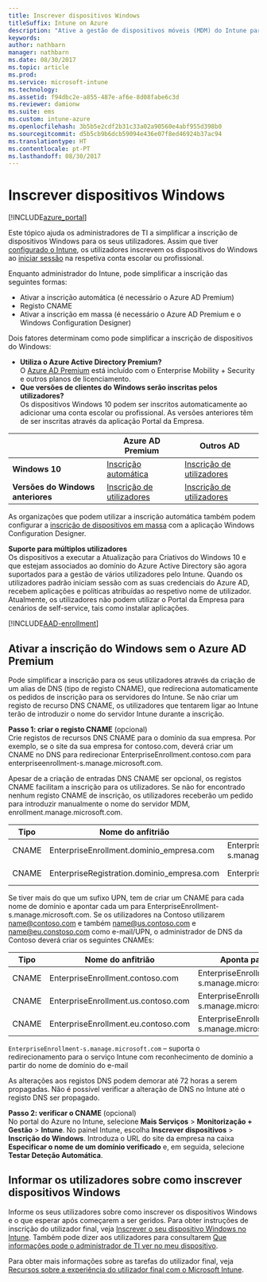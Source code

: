 ```yaml
---
title: Inscrever dispositivos Windows
titleSuffix: Intune on Azure
description: "Ative a gestão de dispositivos móveis (MDM) do Intune para dispositivos Windows.\""
keywords: 
author: nathbarn
manager: nathbarn
ms.date: 08/30/2017
ms.topic: article
ms.prod: 
ms.service: microsoft-intune
ms.technology: 
ms.assetid: f94dbc2e-a855-487e-af6e-8d08fabe6c3d
ms.reviewer: damionw
ms.suite: ems
ms.custom: intune-azure
ms.openlocfilehash: 3b5b5e2cdf2b31c33a02a90560e4abf955d398b0
ms.sourcegitcommit: d5b5cb9b6dcb59094e436e07f8ed46924b37ac94
ms.translationtype: HT
ms.contentlocale: pt-PT
ms.lasthandoff: 08/30/2017
---
```

# <a name="enroll-windows-devices"></a>Inscrever dispositivos Windows

[!INCLUDE[azure_portal](./includes/azure_portal.md)]

Este tópico ajuda os administradores de TI a simplificar a inscrição de dispositivos Windows para os seus utilizadores. Assim que tiver [configurado o Intune](setup-steps.md), os utilizadores inscrevem os dispositivos do Windows ao [iniciar sessão](https://docs.microsoft.com/intune-user-help/enroll-your-device-in-intune-windows) na respetiva conta escolar ou profissional.  

Enquanto administrador do Intune, pode simplificar a inscrição das seguintes formas:
- Ativar a inscrição automática (é necessário o Azure AD Premium)
- Registo CNAME
- Ativar a inscrição em massa (é necessário o Azure AD Premium e o Windows Configuration Designer)

Dois fatores determinam como pode simplificar a inscrição de dispositivos do Windows:

- **Utiliza o Azure Active Directory Premium?** <br>O [Azure AD Premium](https://docs.microsoft.com/azure/active-directory/active-directory-get-started-premium) está incluído com o Enterprise Mobility + Security e outros planos de licenciamento.
- **Que versões de clientes do Windows serão inscritas pelos utilizadores?** <br>Os dispositivos Windows 10 podem ser inscritos automaticamente ao adicionar uma conta escolar ou profissional. As versões anteriores têm de ser inscritas através da aplicação Portal da Empresa.

||**Azure AD Premium**|**Outros AD**|
|----------|---------------|---------------|  
|**Windows 10**|[Inscrição automática](#enable-windows-10-automatic-enrollment) |[Inscrição de utilizadores](#enable-windows-enrollment-without-azure-ad-premium)|
|**Versões do Windows anteriores**|[Inscrição de utilizadores](#enable-windows-enrollment-without-azure-ad-premium)|[Inscrição de utilizadores](#enable-windows-enrollment-without-azure-ad-premium)|

As organizações que podem utilizar a inscrição automática também podem configurar a [inscrição de dispositivos em massa](windows-bulk-enroll.md) com a aplicação Windows Configuration Designer.

**Suporte para múltiplos utilizadores**<br>
Os dispositivos a executar a Atualização para Criativos do Windows 10 e que estejam associados ao domínio do Azure Active Directory são agora suportados para a gestão de vários utilizadores pelo Intune. Quando os utilizadores padrão iniciam sessão com as suas credenciais do Azure AD, recebem aplicações e políticas atribuídas ao respetivo nome de utilizador. Atualmente, os utilizadores não podem utilizar o Portal da Empresa para cenários de self-service, tais como instalar aplicações.

[!INCLUDE[AAD-enrollment](./includes/win10-automatic-enrollment-aad.md)]

## <a name="enable-windows-enrollment-without-azure-ad-premium"></a>Ativar a inscrição do Windows sem o Azure AD Premium
Pode simplificar a inscrição para os seus utilizadores através da criação de um alias de DNS (tipo de registo CNAME), que redireciona automaticamente os pedidos de inscrição para os servidores do Intune. Se não criar um registo de recurso DNS CNAME, os utilizadores que tentarem ligar ao Intune terão de introduzir o nome do servidor Intune durante a inscrição.

**Passo 1: criar o registo CNAME** (opcional)<br>
Crie registos de recursos DNS CNAME para o domínio da sua empresa. Por exemplo, se o site da sua empresa for contoso.com, deverá criar um CNAME no DNS para redirecionar EnterpriseEnrollment.contoso.com para enterpriseenrollment-s.manage.microsoft.com.

Apesar de a criação de entradas DNS CNAME ser opcional, os registos CNAME facilitam a inscrição para os utilizadores. Se não for encontrado nenhum registo CNAME de inscrição, os utilizadores receberão um pedido para introduzir manualmente o nome do servidor MDM, enrollment.manage.microsoft.com.

|Tipo|Nome do anfitrião|Aponta para|TTL|
|----------|---------------|---------------|---|
|CNAME|EnterpriseEnrollment.dominio_empresa.com|EnterpriseEnrollment-s.manage.microsoft.com| 1 hora|
|CNAME|EnterpriseRegistration.dominio_empresa.com|EnterpriseRegistration.windows.net|1 Hora|

Se tiver mais do que um sufixo UPN, tem de criar um CNAME para cada nome de domínio e apontar cada um para EnterpriseEnrollment-s.manage.microsoft.com. Se os utilizadores na Contoso utilizarem name@contoso.com e também name@us.contoso.com e name@eu.constoso.com como e-mail/UPN, o administrador de DNS da Contoso deverá criar os seguintes CNAMEs:

|Tipo|Nome do anfitrião|Aponta para|TTL|  
|----------|---------------|---------------|---|
|CNAME|EnterpriseEnrollment.contoso.com|EnterpriseEnrollment-s.manage.microsoft.com|1 hora|
|CNAME|EnterpriseEnrollment.us.contoso.com|EnterpriseEnrollment-s.manage.microsoft.com|1 hora|
|CNAME|EnterpriseEnrollment.eu.contoso.com|EnterpriseEnrollment-s.manage.microsoft.com| 1 hora|

`EnterpriseEnrollment-s.manage.microsoft.com` – suporta o redirecionamento para o serviço Intune com reconhecimento de domínio a partir do nome de domínio do e-mail

As alterações aos registos DNS podem demorar até 72 horas a serem propagadas. Não é possível verificar a alteração de DNS no Intune até o registo DNS ser propagado.

**Passo 2: verificar o CNAME** (opcional)<br>
No portal do Azure no Intune, selecione **Mais Serviços** > **Monitorização + Gestão** > **Intune**. No painel Intune, escolha **Inscrever dispositivos** > **Inscrição do Windows**. Introduza o URL do site da empresa na caixa **Especificar o nome de um domínio verificado** e, em seguida, selecione **Testar Deteção Automática**.

## <a name="tell-users-how-to-enroll-windows-devices"></a>Informar os utilizadores sobre como inscrever dispositivos Windows
Informe os seus utilizadores sobre como inscrever os dispositivos Windows e o que esperar após começarem a ser geridos. Para obter instruções de inscrição do utilizador final, veja [Inscrever o seu dispositivo Windows no Intune](https://docs.microsoft.com/intune-user-help/enroll-your-device-in-intune-windows). Também pode dizer aos utilizadores para consultarem [Que informações pode o administrador de TI ver no meu dispositivo](https://docs.microsoft.com/intune-user-help/what-can-your-it-administrator-see-when-you-enroll-your-device-in-intune-windows).

Para obter mais informações sobre as tarefas do utilizador final, veja [Recursos sobre a experiência do utilizador final com o Microsoft Intune](end-user-educate.md).

